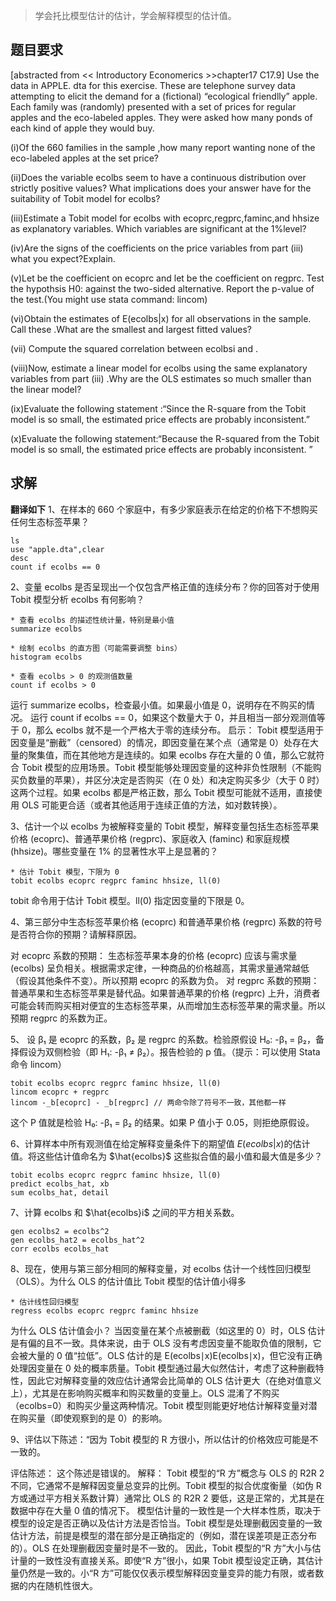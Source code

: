 >学会托比模型估计的估计，学会解释模型的估计值。

## 题目要求
[abstracted from << Introductory Economerics >>chapter17 C17.9]
Use the data in  APPLE. dta  for this exercise.
These are telephone survey data attempting to elicit the demand for a (fictional) “ecological friendlly” apple. Each family was (randomly) presented with a set of prices for regular apples and the eco-labeled apples. They were asked how many ponds of each kind of apple they would buy.

(i)Of  the 660 families in the sample ,how many report wanting none of the eco-labeled apples at the set price?

(ii)Does the variable ecolbs seem to have a continuous distribution over strictly positive values? What implications does your answer have for the suitability of Tobit model for ecolbs?

(iii)Estimate a Tobit model for ecolbs with ecoprc,regprc,faminc,and hhsize as explanatory variables. Which variables are significant at the 1%level? 

 (iv)Are the signs of the coefficients on the price variables from part (iii) what you expect?Explain. 

(v)Let  be the coefficient on ecoprc and let  be the coefficient on regprc.
Test the hypothsis H0:  against the two-sided alternative. Report the p-value of the test.(You might use stata command: lincom)

 (vi)Obtain the estimates of E(ecolbs|x) for all observations in the sample. Call these
.What are the smallest and largest fitted values?

(vii) Compute the squared correlation between ecolbsi and .

(viii)Now, estimate a linear model for ecolbs using the same explanatory variables from part (iii) .Why are the OLS estimates so much smaller than  the linear model?

(ix)Evaluate the following statement :“Since the R-square from the Tobit model is so small, the  estimated price effects are probably inconsistent.”

(x)Evaluate the following statement:“Because the R-squared from the Tobit model is so small, the estimated price effects are probably inconsistent. ”

## 求解
**翻译如下**
1、在样本的 660 个家庭中，有多少家庭表示在给定的价格下不想购买任何生态标签苹果？

```{stata}
ls
use "apple.dta",clear
desc
count if ecolbs == 0
```

2、变量 ecolbs 是否呈现出一个仅包含严格正值的连续分布？你的回答对于使用 Tobit 模型分析 ecolbs 有何影响？
```{stata}
* 查看 ecolbs 的描述性统计量，特别是最小值
summarize ecolbs

* 绘制 ecolbs 的直方图（可能需要调整 bins）
histogram ecolbs

* 查看 ecolbs > 0 的观测值数量
count if ecolbs > 0
```
运行 summarize ecolbs，检查最小值。如果最小值是 0，说明存在不购买的情况。
运行 count if ecolbs == 0，如果这个数量大于 0，并且相当一部分观测值等于 0，那么 ecolbs 就不是一个严格大于零的连续分布。
启示： Tobit 模型适用于因变量是“删截”（censored）的情况，即因变量在某个点（通常是 0）处存在大量的聚集值，而在其他地方是连续的。如果 ecolbs 存在大量的 0 值，那么它就符合 Tobit 模型的应用场景。Tobit 模型能够处理因变量的这种非负性限制（不能购买负数量的苹果），并区分决定是否购买（在 0 处）和决定购买多少（大于 0 时）这两个过程。如果 ecolbs 都是严格正数，那么 Tobit 模型可能就不适用，直接使用 OLS 可能更合适（或者其他适用于连续正值的方法，如对数转换）。

3、估计一个以 ecolbs 为被解释变量的 Tobit 模型，解释变量包括生态标签苹果价格 (ecoprc)、普通苹果价格 (regprc)、家庭收入 (faminc) 和家庭规模 (hhsize)。哪些变量在 1% 的显著性水平上是显著的？
```{stata}
* 估计 Tobit 模型，下限为 0
tobit ecolbs ecoprc regprc faminc hhsize, ll(0)
```
tobit 命令用于估计 Tobit 模型。ll(0) 指定因变量的下限是 0。

4、第三部分中生态标签苹果价格 (ecoprc) 和普通苹果价格 (regprc) 系数的符号是否符合你的预期？请解释原因。

对 ecoprc 系数的预期： 生态标签苹果本身的价格 (ecoprc) 应该与需求量 (ecolbs) 呈负相关。根据需求定律，一种商品的价格越高，其需求量通常越低（假设其他条件不变）。所以预期 ecoprc 的系数为负。
对 regprc 系数的预期： 普通苹果和生态标签苹果是替代品。如果普通苹果的价格 (regprc) 上升，消费者可能会转而购买相对便宜的生态标签苹果，从而增加生态标签苹果的需求量。所以预期 regprc 的系数为正。

5、 设 β₁ 是 ecoprc 的系数，β₂ 是 regprc 的系数。检验原假设 H₀: -β₁ = β₂，备择假设为双侧检验（即 H₁: -β₁ ≠ β₂）。报告检验的 p 值。（提示：可以使用 Stata 命令 lincom）
```{stata}
tobit ecolbs ecoprc regprc faminc hhsize, ll(0)
lincom ecoprc + regprc
lincom -_b[ecoprc] - _b[regprc] // 两命令除了符号不一致，其他都一样
```
这个 P 值就是检验 H₀: -β₁ = β₂ 的结果。如果 P 值小于 0.05，则拒绝原假设。

6、计算样本中所有观测值在给定解释变量条件下的期望值 $E(ecolbs|x)$的估计值。将这些估计值命名为 $\hat{ecolbs}$ 这些拟合值的最小值和最大值是多少？
```{stata}
tobit ecolbs ecoprc regprc faminc hhsize, ll(0)
predict ecolbs_hat, xb
sum ecolbs_hat, detail
```

7、计算 ecolbs 和 $\hat{ecolbs}i$ 之间的平方相关系数。
```{stata}
gen ecolbs2 = ecolbs^2
gen ecolbs_hat2 = ecolbs_hat^2
corr ecolbs ecolbs_hat
```

8、现在，使用与第三部分相同的解释变量，对 ecolbs 估计一个线性回归模型（OLS）。为什么 OLS 的估计值比 Tobit 模型的估计值小得多

```{stata}
* 估计线性回归模型
regress ecolbs ecoprc regprc faminc hhsize
```
为什么 OLS 估计值会小？ 当因变量在某个点被删截（如这里的 0）时，OLS 估计是有偏的且不一致。具体来说，由于 OLS 没有考虑因变量不能取负值的限制，它会被大量的 0 值“拉低”。OLS 估计的是 E(ecolbs∣x)E(ecolbs∣x)，但它没有正确处理因变量在 0 处的概率质量。Tobit 模型通过最大似然估计，考虑了这种删截特性，因此它对解释变量的效应估计通常会比简单的 OLS 估计更大（在绝对值意义上），尤其是在影响购买概率和购买数量的变量上。OLS 混淆了不购买（ecolbs=0）和购买少量这两种情况。Tobit 模型则能更好地估计解释变量对潜在购买量（即使观察到的是 0）的影响。

9、评估以下陈述：“因为 Tobit 模型的 R 方很小，所以估计的价格效应可能是不一致的。

评估陈述： 这个陈述是错误的。
解释：
Tobit 模型的“R 方”概念与 OLS 的 R2R 2不同，它通常不是解释因变量总变异的比例。Tobit 模型的拟合优度衡量（如伪 R 方或通过平方相关系数计算）通常比 OLS 的 R2R 2  要低，这是正常的，尤其是在数据中存在大量 0 值的情况下。
模型估计量的一致性是一个大样本性质，取决于模型的设定是否正确以及估计方法是否恰当。Tobit 模型是处理删截因变量的一致估计方法，前提是模型的潜在部分是正确指定的（例如，潜在误差项是正态分布的）。OLS 在处理删截因变量时是不一致的。
因此，Tobit 模型的“R 方”大小与估计量的一致性没有直接关系。即使“R 方”很小，如果 Tobit 模型设定正确，其估计量仍然是一致的。小“R 方”可能仅仅表示模型解释因变量变异的能力有限，或者数据的内在随机性很大。